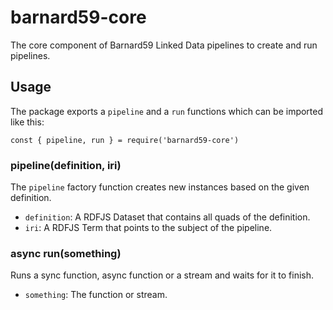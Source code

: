 # barnard59-core

The core component of Barnard59 Linked Data pipelines to create and run pipelines.

## Usage

The package exports a `pipeline` and a `run` functions which can be imported like this:

```
const { pipeline, run } = require('barnard59-core') 
```

### pipeline(definition, iri)

The `pipeline` factory function creates new instances based on the given definition.

- `definition`: A RDFJS Dataset that contains all quads of the definition.
- `iri`: A RDFJS Term that points to the subject of the pipeline.

### async run(something) 

Runs a sync function, async function or a stream and waits for it to finish.

- `something`: The function or stream.
